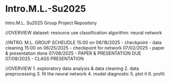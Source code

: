 # Intro.M.L.-Su2025
Intro.M.L. Su2025 Group Project Repository

//OVERVIEW
dataset: resource use classification
algorithm: neural network

//INTRO. M.L. GROUP SCHEUDLE
    15:00 on 06/18/2025 - checkpoint - data cleaning 
    15:00 on 06/25/2025 - checkpoint for network
    07/02/2025 - paper & presentation done
    07/06/2025 - PAPER & PRESENTATION DUE
    07/08/2025 - CLASS PRESENTATION

//OVERVIEW
    1. exploratory data analysis & data cleaning
    2. data preprocessing
    3. fit the neural network
    4. model diagnostic
    5. plot it
    6. profit